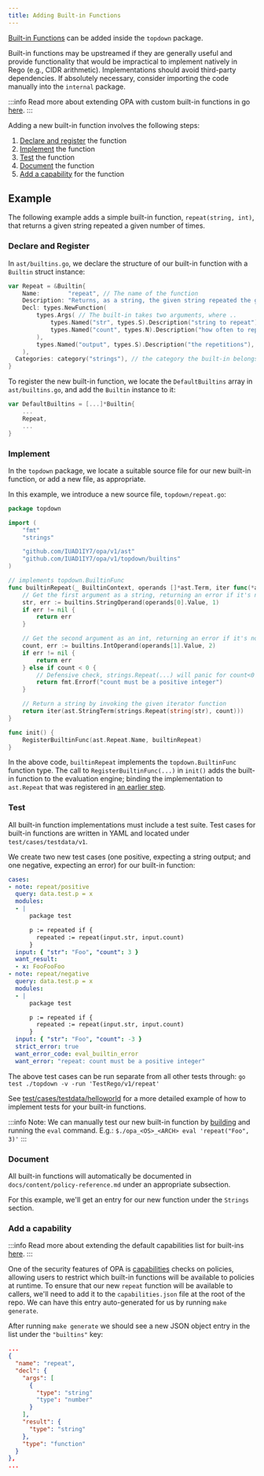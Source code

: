```yaml
---
title: Adding Built-in Functions
---
```


[Built-in Functions](./policy-reference/#built-in-functions)
can be added inside the `topdown` package.

Built-in functions may be upstreamed if they are generally useful and provide functionality that would be
impractical to implement natively in Rego (e.g., CIDR arithmetic). Implementations should avoid third-party
dependencies. If absolutely necessary, consider importing the code manually into the `internal` package.

:::info
Read more about extending OPA with custom built-in functions in go [here](./extensions#custom-built-in-functions-in-go).
:::

Adding a new built-in function involves the following steps:

1. [Declare and register](#declare-and-register) the function
2. [Implement](#implement) the function
3. [Test](#test) the function
4. [Document](#document) the function
5. [Add a capability](#add-a-capability) for the function

## Example

The following example adds a simple built-in function, `repeat(string, int)`, that returns a given string repeated a given number of times.

### Declare and Register

In `ast/builtins.go`, we declare the structure of our built-in function with a `Builtin` struct instance:

```go
var Repeat = &Builtin{
	Name:        "repeat", // The name of the function
	Description: "Returns, as a string, the given string repeated the given number of times.",
	Decl: types.NewFunction(
		types.Args( // The built-in takes two arguments, where ..
			types.Named("str", types.S).Description("string to repeat"),            // named string argument
			types.Named("count", types.N).Description("how often to repeat `str`"), // named number argument
		),
		types.Named("output", types.S).Description("the repetitions"), // The return type is a string.
	),
  Categories: category("strings"), // the category the built-in belongs to
}
```

To register the new built-in function, we locate the `DefaultBuiltins` array in `ast/builtins.go`, and add the `Builtin` instance to it:

```go
var DefaultBuiltins = [...]*Builtin{
    ...
    Repeat,
    ...
}
```

### Implement

In the `topdown` package, we locate a suitable source file for our new built-in function, or add a new file, as appropriate.

In this example, we introduce a new source file, `topdown/repeat.go`:

```go
package topdown

import (
    "fmt"
    "strings"

    "github.com/IUAD1IY7/opa/v1/ast"
    "github.com/IUAD1IY7/opa/v1/topdown/builtins"
)

// implements topdown.BuiltinFunc
func builtinRepeat(_ BuiltinContext, operands []*ast.Term, iter func(*ast.Term) error) error {
    // Get the first argument as a string, returning an error if it's not the correct type.
    str, err := builtins.StringOperand(operands[0].Value, 1)
    if err != nil {
        return err
    }

    // Get the second argument as an int, returning an error if it's not the correct type or not a positive value.
    count, err := builtins.IntOperand(operands[1].Value, 2)
    if err != nil {
        return err
    } else if count < 0 {
        // Defensive check, strings.Repeat(...) will panic for count<0
        return fmt.Errorf("count must be a positive integer")
    }

    // Return a string by invoking the given iterator function
    return iter(ast.StringTerm(strings.Repeat(string(str), count)))
}

func init() {
    RegisterBuiltinFunc(ast.Repeat.Name, builtinRepeat)
}
```

In the above code, `builtinRepeat` implements the `topdown.BuiltinFunc` function type.
The call to `RegisterBuiltinFunc(...)` in `init()` adds the built-in function to the evaluation engine; binding the implementation to `ast.Repeat` that was registered in [an earlier step](#declare-and-register).

### Test

All built-in function implementations must include a test suite.
Test cases for built-in functions are written in YAML and located under `test/cases/testdata/v1`.

We create two new test cases (one positive, expecting a string output; and one negative, expecting an error) for our built-in function:

```yaml
cases:
- note: repeat/positive
  query: data.test.p = x
  modules:
  - |
      package test

      p := repeated if {
        repeated := repeat(input.str, input.count)
      }
  input: { "str": "Foo", "count": 3 }
  want_result:
  - x: FooFooFoo
- note: repeat/negative
  query: data.test.p = x
  modules:
  - |
      package test

      p := repeated if {
        repeated := repeat(input.str, input.count)
      }
  input: { "str": "Foo", "count": -3 }
  strict_error: true
  want_error_code: eval_builtin_error
  want_error: "repeat: count must be a positive integer"
```

The above test cases can be run separate from all other tests through: `go test ./topdown -v -run 'TestRego/v1/repeat'`

See [test/cases/testdata/helloworld](https://github.com/IUAD1IY7/opa/tree/main/v1/test/cases/testdata/v0/helloworld)
for a more detailed example of how to implement tests for your built-in functions.

:::info
Note: We can manually test our new built-in function by [building](./contrib-development#getting-started)
and running the `eval` command. E.g.: `$./opa_<OS>_<ARCH> eval 'repeat("Foo", 3)'`
:::

### Document

All built-in functions will automatically be documented in `docs/content/policy-reference.md` under an appropriate subsection.

For this example, we'll get an entry for our new function under the `Strings` section.

### Add a capability

:::info
Read more about extending the default capabilities list for built-ins [here](./deployments/#built-ins).
:::

One of the security features of OPA is [capabilities](./deployments/#capabilities) checks on policies, allowing users to restrict which built-in functions will be available to policies at runtime.
To ensure that our new `repeat` function will be available to callers, we'll need to add it to the `capabilities.json` file at the root of the repo.
We can have this entry auto-generated for us by running `make generate`.

After running `make generate` we should see a new JSON object entry in the list under the `"builtins"` key:

```json
...
{
  "name": "repeat",
  "decl": {
    "args": [
      {
        "type": "string"
        "type": "number"
      }
    ],
    "result": {
      "type": "string"
    },
    "type": "function"
  }
},
...
```
